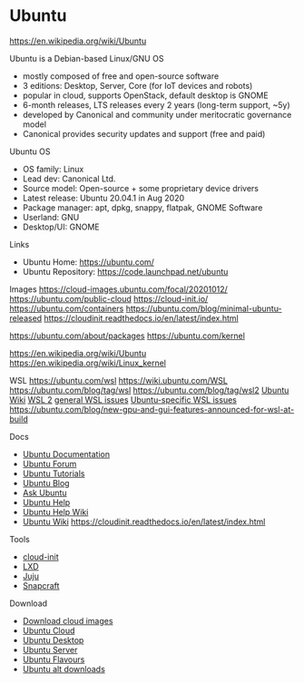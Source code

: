 # Ubuntu

https://en.wikipedia.org/wiki/Ubuntu

Ubuntu is a Debian-based Linux/GNU OS
- mostly composed of free and open-source software
- 3 editions: Desktop, Server, Core (for IoT devices and robots)
- popular in cloud, supports OpenStack, default desktop is GNOME
- 6-month releases, LTS releases every 2 years (long-term support, ~5y)
- developed by Canonical and community under meritocratic governance model
- Canonical provides security updates and support (free and paid)

Ubuntu OS
- OS family: Linux
- Lead dev: Canonical Ltd.
- Source model: Open-source + some proprietary device drivers
- Latest release: Ubuntu 20.04.1 in Aug 2020
- Package manager: apt, dpkg, snappy, flatpak, GNOME Software
- Userland: GNU
- Desktop/UI: GNOME

Links
- Ubuntu Home: https://ubuntu.com/
- Ubuntu Repository: https://code.launchpad.net/ubuntu

Images
https://cloud-images.ubuntu.com/focal/20201012/
https://ubuntu.com/public-cloud
https://cloud-init.io/
https://ubuntu.com/containers
https://ubuntu.com/blog/minimal-ubuntu-released
https://cloudinit.readthedocs.io/en/latest/index.html

https://ubuntu.com/about/packages
https://ubuntu.com/kernel

https://en.wikipedia.org/wiki/Ubuntu
https://en.wikipedia.org/wiki/Linux_kernel


WSL
https://ubuntu.com/wsl
https://wiki.ubuntu.com/WSL
https://ubuntu.com/blog/tag/wsl
https://ubuntu.com/blog/tag/wsl2
[Ubuntu Wiki](https://wiki.ubuntu.com/WSL)
[WSL 2](https://aka.ms/wsl2)
[general WSL issues](https://github.com/Microsoft/WSL/issues/)
[Ubuntu-specific WSL issues](https://bugs.launchpad.net/ubuntuwsl)
https://ubuntu.com/blog/new-gpu-and-gui-features-announced-for-wsl-at-build


Docs
- [Ubuntu Documentation](https://docs.ubuntu.com/)
- [Ubuntu Forum](https://ubuntuforums.org/)
- [Ubuntu Tutorials](https://ubuntu.com/tutorials/)
- [Ubuntu Blog](https://ubuntu.com/blog)
- [Ask Ubuntu](https://askubuntu.com/)
- [Ubuntu Help](https://help.ubuntu.com/)
- [Ubuntu Help Wiki](https://help.ubuntu.com/community/CommunityHelpWiki)
- [Ubuntu Wiki](https://wiki.ubuntu.com/)
https://cloudinit.readthedocs.io/en/latest/index.html


Tools
- [cloud-init](https://cloud-init.io/)
- [LXD](http://linuxcontainers.org/)
- [Juju](https://jujucharms.com/)
- [Snapcraft](https://snapcraft.io/)

Download
- [Download cloud images](https://cloud-images.ubuntu.com/)
- [Ubuntu Cloud](https://ubuntu.com/download/cloud)
- [Ubuntu Desktop](https://ubuntu.com/download/desktop)
- [Ubuntu Server](https://ubuntu.com/download/server)
- [Ubuntu Flavours](https://ubuntu.com/download/flavours)
- [Ubuntu alt downloads](https://ubuntu.com/download/alternative-downloads)
